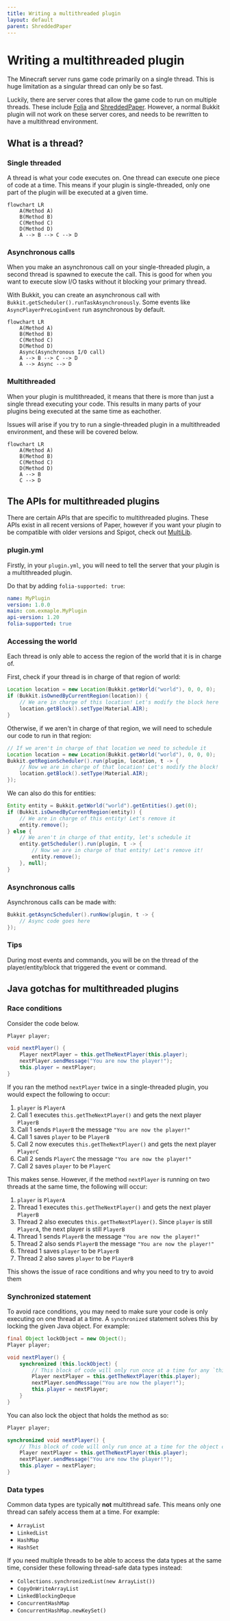 ```yaml
---
title: Writing a multithreaded plugin
layout: default
parent: ShreddedPaper
---
```


# Writing a multithreaded plugin

The Minecraft server runs game code primarily on a single thread. This is huge limitation as a singular thread can only be so fast.

Luckily, there are server cores that allow the game code to run on multiple threads.
These include [Folia](https://papermc.io/software/folia) and [ShreddedPaper](https://github.com/MultiPaper/ShreddedPaper).
However, a normal Bukkit plugin will not work on these server cores, and needs to be rewritten to have a multithread environment.

## What is a thread?

### Single threaded

A thread is what your code executes on. One thread can execute one piece of code at a time.
This means if your plugin is single-threaded, only one part of the plugin will be executed at a given time.

```mermaid
flowchart LR
    A(Method A)
    B(Method B)
    C(Method C)
    D(Method D)
    A --> B --> C --> D
```

### Asynchronous calls

When you make an asynchronous call on your single-threaded plugin, a second thread is spawned to execute the call.
This is good for when you want to execute slow I/O tasks without it blocking your primary thread.

With Bukkit, you can create an asynchronous call with `Bukkit.getScheduler().runTaskAsynchronously`.
Some events like `AsyncPlayerPreLoginEvent` run asynchronous by default.

```mermaid
flowchart LR
    A(Method A)
    B(Method B)
    C(Method C)
    D(Method D)
    Async(Asynchronous I/O call)
    A --> B --> C --> D
    A --> Async --> D
```

### Multithreaded

When your plugin is multithreaded, it means that there is more than just a single thread executing your code.
This results in many parts of your plugins being executed at the same time as eachother.

Issues will arise if you try to run a single-threaded plugin in a multithreaded environment, and these will be covered below.

```mermaid
flowchart LR
    A(Method A)
    B(Method B)
    C(Method C)
    D(Method D)
    A --> B
    C --> D
```

## The APIs for multithreaded plugins

There are certain APIs that are specific to multithreaded plugins.
These APIs exist in all recent versions of Paper, however if you want your plugin to be compatible with older versions and Spigot, check out [MultiLib](https://github.com/MultiPaper/MultiLib?tab=readme-ov-file#shreddedpaper--folia-methods).

### plugin.yml

Firstly, in your `plugin.yml`, you will need to tell the server that your plugin is a multithreaded plugin.

Do that by adding `folia-supported: true`:

```yml
name: MyPlugin
version: 1.0.0
main: com.exmaple.MyPlugin
api-version: 1.20
folia-supported: true
```

### Accessing the world

Each thread is only able to access the region of the world that it is in charge of.

First, check if your thread is in charge of that region of world:

```java
Location location = new Location(Bukkit.getWorld("world"), 0, 0, 0);
if (Bukkit.isOwnedByCurrentRegion(location)) {
    // We are in charge of this location! Let's modify the block here
    location.getBlock().setType(Material.AIR);
}
```

Otherwise, if we aren't in charge of that region, we will need to schedule our code to run in that region:

```java
// If we aren't in charge of that location we need to schedule it
Location location = new Location(Bukkit.getWorld("world"), 0, 0, 0);
Bukkit.getRegionScheduler().run(plugin, location, t -> {
    // Now we are in charge of that location! Let's modify the block!
    location.getBlock().setType(Material.AIR);
});
```

We can also do this for entities:

```java
Entity entity = Bukkit.getWorld("world").getEntities().get(0);
if (Bukkit.isOwnedByCurrentRegion(entity)) {
    // We are in charge of this entity! Let's remove it
    entity.remove();
} else {
    // We aren't in charge of that entity, let's schedule it
    entity.getScheduler().run(plugin, t -> {
        // Now we are in charge of that entity! Let's remove it!
        entity.remove();
    }, null);
}
```

### Asynchronous calls

Asynchronous calls can be made with:

```java
Bukkit.getAsyncScheduler().runNow(plugin, t -> {
    // Async code goes here
});
```

### Tips

During most events and commands, you will be on the thread of the player/entity/block that triggered the event or command.

## Java gotchas for multithreaded plugins

### Race conditions

Consider the code below.

```java
Player player;

void nextPlayer() {
    Player nextPlayer = this.getTheNextPlayer(this.player);
    nextPlayer.sendMessage("You are now the player!");
    this.player = nextPlayer;
}
```

If you ran the method `nextPlayer` twice in a single-threaded plugin, you would expect the following to occur:
1. `player` is `PlayerA`
2. Call 1 executes `this.getTheNextPlayer()` and gets the next player `PlayerB`
3. Call 1 sends `PlayerB` the message `"You are now the player!"`
4. Call 1 saves `player` to be `PlayerB`
5. Call 2 now executes `this.getTheNextPlayer()` and gets the next player `PlayerC`
6. Call 2 sends `PlayerC` the message `"You are now the player!"`
7. Call 2 saves `player` to be `PlayerC`

This makes sense. However, if the method `nextPlayer` is running on two threads at the same time, the following will occur:

1. `player` is `PlayerA`
2. Thread 1 executes `this.getTheNextPlayer()` and gets the next player `PlayerB`
3. Thread 2 also executes `this.getTheNextPlayer()`. Since `player` is still `PlayerA`, the next player is still `PlayerB`
4. Thread 1 sends `PlayerB` the message `"You are now the player!"`
5. Thread 2 also sends `PlayerB` the message `"You are now the player!"`
6. Thread 1 saves `player` to be `PlayerB`
7. Thread 2 also saves `player` to be `PlayerB`

This shows the issue of race conditions and why you need to try to avoid them

### Synchronized statement

To avoid race conditions, you may need to make sure your code is only executing on one thread at a time.
A `synchronized` statement solves this by locking the given Java object. For example:

```java
final Object lockObject = new Object();
Player player;

void nextPlayer() {
    synchronized (this.lockObject) {
        // This block of code will only run once at a time for any `this.lockObject`
        Player nextPlayer = this.getTheNextPlayer(this.player);
        nextPlayer.sendMessage("You are now the player!");
        this.player = nextPlayer;
    }
}
```

You can also lock the object that holds the method as so:

```java
Player player;

synchronized void nextPlayer() {
    // This block of code will only run once at a time for the object containing this method
    Player nextPlayer = this.getTheNextPlayer(this.player);
    nextPlayer.sendMessage("You are now the player!");
    this.player = nextPlayer;
}
```

### Data types

Common data types are typically **not** multithread safe.
This means only one thread can safely access them at a time.
For example:
- `ArrayList`
- `LinkedList`
- `HashMap`
- `HashSet`

If you need multiple threads to be able to access the data types at the same time,
consider these following thread-safe data types instead:
- `Collections.synchronizedList(new ArrayList())`
- `CopyOnWriteArrayList`
- `LinkedBlockingDeque`
- `ConcurrentHashMap`
- `ConcurrentHashMap.newKeySet()`
